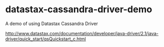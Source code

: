 datastax-cassandra-driver-demo
==============================

A demo of using Datastax Cassandra Driver

http://www.datastax.com/documentation/developer/java-driver/2.1/java-driver/quick_start/qsQuickstart_c.html